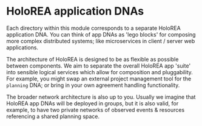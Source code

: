 # HoloREA application DNAs

Each directory within this module corresponds to a separate HoloREA application DNA. You can think of app DNAs as 'lego blocks' for composing more complex distributed systems; like microservices in client / server web applications.

The architecture of HoloREA is designed to be as flexible as possible between components. We aim to separate the overall HoloREA app 'suite' into sensible logical services which allow for composition and pluggability. For example, you might swap an external project management tool for the `planning` DNA; or bring in your own agreement handling functionality.

The broader network architecture is also up to you. Usually we imagine that HoloREA app DNAs will be deployed in groups, but it is also valid, for example, to have two private networks of observed events & resources referencing a shared planning space.
